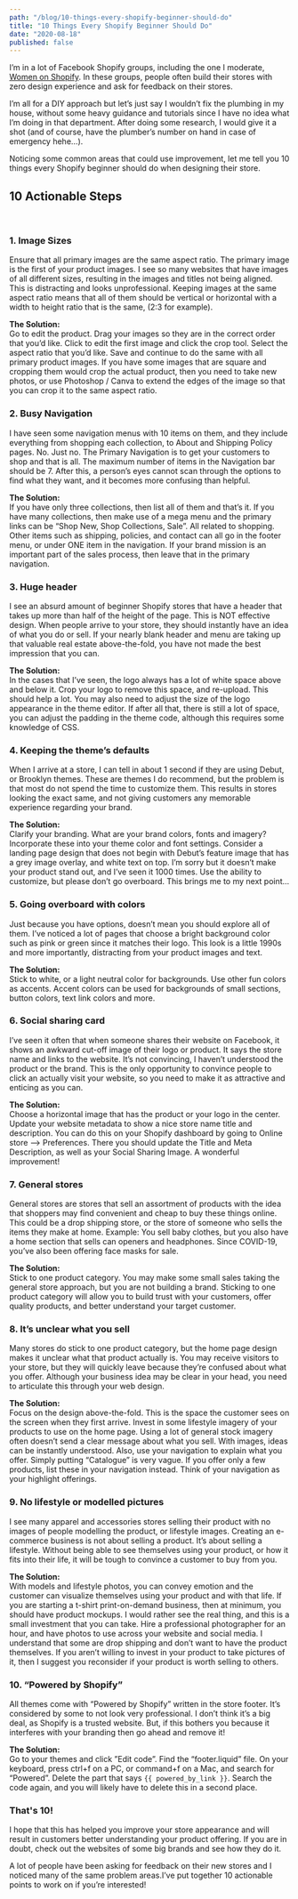 ```yaml
---
path: "/blog/10-things-every-shopify-beginner-should-do"
title: "10 Things Every Shopify Beginner Should Do"
date: "2020-08-18"
published: false
---
```


I’m in a lot of Facebook Shopify groups, including the one I moderate, <a href="https://www.facebook.com/groups/WomenOnShopify" target="_blank" rel="noreferrer noopener" aria-label=" (opens in a new tab)">Women on Shopify</a>. In these groups, people often build their stores with zero design experience and ask for feedback on their stores.

I’m all for a DIY approach but let’s just say I wouldn’t fix the plumbing in my house, without some heavy guidance and tutorials since I have no idea what I’m doing in that department. After doing some research, I would give it a shot (and of course, have the plumber’s number on hand in case of emergency hehe…).

Noticing some common areas that could use improvement, let me tell you 10 things every Shopify beginner should do when designing their store.

## 10 Actionable Steps

<br/>

### 1. Image Sizes

Ensure that all primary images are the same aspect ratio. The primary image is the first of your product images. I see so many websites that have images of all different sizes, resulting in the images and titles not being aligned. This is distracting and looks unprofessional. Keeping images at the same aspect ratio means that all of them should be vertical or horizontal with a width to height ratio that is the same, (2:3 for example).

**The Solution:**<br/>
Go to edit the product. Drag your images so they are in the correct order that you’d like. Click to edit the first image and click the crop tool. Select the aspect ratio that you’d like. Save and continue to do the same with all primary product images. If you have some images that are square and cropping them would crop the actual product, then you need to take new photos, or use Photoshop / Canva to extend the edges of the image so that you can crop it to the same aspect ratio.

### 2. Busy Navigation

I have seen some navigation menus with 10 items on them, and they include everything from shopping each collection, to About and Shipping Policy pages. No. Just no. The Primary Navigation is to get your customers to shop and that is all. The maximum number of items in the Navigation bar should be 7. After this, a person’s eyes cannot scan through the options to find what they want, and it becomes more confusing than helpful.

**The Solution:**<br/>
If you have only three collections, then list all of them and that’s it. If you have many collections, then make use of a mega menu and the primary links can be “Shop New, Shop Collections, Sale”. All related to shopping. Other items such as shipping, policies, and contact can all go in the footer menu, or under ONE item in the navigation. If your brand mission is an important part of the sales process, then leave that in the primary navigation.

### 3. Huge header

I see an absurd amount of beginner Shopify stores that have a header that takes up more than half of the height of the page. This is NOT effective design. When people arrive to your store, they should instantly have an idea of what you do or sell. If your nearly blank header and menu are taking up that valuable real estate above-the-fold, you have not made the best impression that you can.

**The Solution:**<br/>
In the cases that I’ve seen, the logo always has a lot of white space above and below it. Crop your logo to remove this space, and re-upload. This should help a lot. You may also need to adjust the size of the logo appearance in the theme editor. If after all that, there is still a lot of space, you can adjust the padding in the theme code, although this requires some knowledge of CSS.

### 4. Keeping the theme’s defaults

When I arrive at a store, I can tell in about 1 second if they are using Debut, or Brooklyn themes. These are themes I do recommend, but the problem is that most do not spend the time to customize them. This results in stores looking the exact same, and not giving customers any memorable experience regarding your brand.

**The Solution:**<br/>
Clarify your branding. What are your brand colors, fonts and imagery? Incorporate these into your theme color and font settings. Consider a landing page design that does not begin with Debut’s feature image that has a grey image overlay, and white text on top. I’m sorry but it doesn’t make your product stand out, and I’ve seen it 1000 times. Use the ability to customize, but please don’t go overboard. This brings me to my next point…

### 5. Going overboard with colors

Just because you have options, doesn’t mean you should explore all of them. I’ve noticed a lot of pages that choose a bright background color such as pink or green since it matches their logo. This look is a little 1990s and more importantly, distracting from your product images and text.

**The Solution:**<br/>
Stick to white, or a light neutral color for backgrounds. Use other fun colors as accents. Accent colors can be used for backgrounds of small sections, button colors, text link colors and more.

### 6. Social sharing card

I’ve seen it often that when someone shares their website on Facebook, it shows an awkward cut-off image of their logo or product. It says the store name and links to the website. It’s not convincing, I haven’t understood the product or the brand. This is the only opportunity to convince people to click an actually visit your website, so you need to make it as attractive and enticing as you can.

**The Solution:**<br/>
Choose a horizontal image that has the product or your logo in the center. Update your website metadata to show a nice store name title and description. You can do this on your Shopify dashboard by going to Online store —> Preferences. There you should update the Title and Meta Description, as well as your Social Sharing Image. A wonderful improvement!

### 7. General stores

General stores are stores that sell an assortment of products with the idea that shoppers may find convenient and cheap to buy these things online. This could be a drop shipping store, or the store of someone who sells the items they make at home. Example: You sell baby clothes, but you also have a home section that sells can openers and headphones. Since COVID-19, you’ve also been offering face masks for sale.

**The Solution:**<br/>
Stick to one product category. You may make some small sales taking the general store approach, but you are not building a brand. Sticking to one product category will allow you to build trust with your customers, offer quality products, and better understand your target customer.

### 8. It’s unclear what you sell

Many stores do stick to one product category, but the home page design makes it unclear what that product actually is. You may receive visitors to your store, but they will quickly leave because they’re confused about what you offer. Although your business idea may be clear in your head, you need to articulate this through your web design.

**The Solution:**<br/>
Focus on the design above-the-fold. This is the space the customer sees on the screen when they first arrive. Invest in some lifestyle imagery of your products to use on the home page. Using a lot of general stock imagery often doesn’t send a clear message about what you sell. With images, ideas can be instantly understood. Also, use your navigation to explain what you offer. Simply putting “Catalogue” is very vague. If you offer only a few products, list these in your navigation instead. Think of your navigation as your highlight offerings.

### 9. No lifestyle or modelled pictures

I see many apparel and accessories stores selling their product with no images of people modelling the product, or lifestyle images. Creating an e-commerce business is not about selling a product. It’s about selling a lifestyle. Without being able to see themselves using your product, or how it fits into their life, it will be tough to convince a customer to buy from you.

**The Solution:**<br/>
With models and lifestyle photos, you can convey emotion and the customer can visualize themselves using your product and with that life. If you are starting a t-shirt print-on-demand business, then at minimum, you should have product mockups. I would rather see the real thing, and this is a small investment that you can take. Hire a professional photographer for an hour, and have photos to use across your website and social media. I understand that some are drop shipping and don’t want to have the product themselves. If you aren’t willing to invest in your product to take pictures of it, then I suggest you reconsider if your product is worth selling to others.

### 10. “Powered by Shopify”

All themes come with “Powered by Shopify” written in the store footer. It’s considered by some to not look very professional. I don’t think it’s a big deal, as Shopify is a trusted website. But, if this bothers you because it interferes with your branding then go ahead and remove it!

**The Solution:**<br/>
Go to your themes and click ”Edit code”. Find the “footer.liquid” file. On your keyboard, press ctrl+f on a PC, or command+f on a Mac, and search for “Powered”. Delete the part that says <code>{{ powered_by_link }}</code>. Search the code again, and you will likely have to delete this in a second place.

### That's 10!

I hope that this has helped you improve your store appearance and will result in customers better understanding your product offering. If you are in doubt, check out the websites of some big brands and see how they do it.

A lot of people have been asking for feedback on their new stores and I noticed many of the same problem areas.I’ve put together 10 actionable points to work on if you’re interested!

